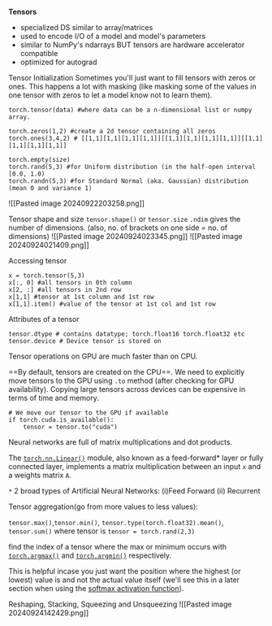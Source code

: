 
**Tensors**
- specialized DS similar to array/matrices
- used to encode I/O of a model and model's parameters
- similar to NumPy's ndarrays BUT tensors are hardware accelerator compatible
- optimized for autograd

Tensor Initialization
	Sometimes you'll just want to fill tensors with zeros or ones.
	This happens a lot with masking (like masking some of the values in one tensor with zeros to let a model know not to learn them).
```
torch.tensor(data) #where data can be a n-dimensional list or numpy array.

torch.zeros(1,2) #create a 2d tensor containing all zeros
torch.ones(3,4,2) # [[1,1][1,1][1,1][1,1]][[1,1][1,1][1,1][1,1]][[1,1][1,1][1,1][1,1]]

torch.empty(size)
torch.rand(5,3) #for Uniform distribution (in the half-open interval [0.0, 1.0)
torch.randn(5,3) #for Standard Normal (aka. Gaussian) distribution (mean 0 and variance 1)
```

![[Pasted image 20240922203258.png]]


Tensor shape and size
`tensor.shape()` or `tensor.size`
`.ndim` gives the number of dimensions. (also, no. of brackets on one side = no. of dimensions)
![[Pasted image 20240924023345.png]]
![[Pasted image 20240924021409.png]]

Accessing tensor
```
x = torch.tensor(5,3)
x[:, 0] #all tensors in 0th column
x[2, :] #all tensors in 2nd row
x[1,1] #tensor at 1st column and 1st row
x[1,1].item() #value of the tensor at 1st col and 1st row
``` 

Attributes of a tensor
```
tensor.dtype # contains datatype; torch.float16 torch.float32 etc 
tensor.device # Device tensor is stored on
```


Tensor operations on GPU are much faster than on CPU.

==By default, tensors are created on the CPU==. We need to explicitly move tensors to the GPU using `.to` method (after checking for GPU availability).
Copying large tensors across devices can be expensive in terms of time and memory.
```
# We move our tensor to the GPU if available
if torch.cuda.is_available():
    tensor = tensor.to("cuda")
```

Neural networks are full of matrix multiplications and dot products.

The [`torch.nn.Linear()`](https://pytorch.org/docs/1.9.1/generated/torch.nn.Linear.html) module, also known as a feed-forward* layer or fully connected layer, implements a matrix multiplication between an input `x` and a weights matrix `A`.

`*` 2 broad types of Artificial Neural Networks: (i)Feed Forward (ii) Recurrent


Tensor aggregation(go from more values to less values):

`tensor.max()`,`tensor.min()`, `tensor.type(torch.float32).mean()`, `tensor.sum()`
where tensor is `tensor = torch.rand(2,3)`

find the index of a tensor where the max or minimum occurs with [`torch.argmax()`](https://pytorch.org/docs/stable/generated/torch.argmax.html) and [`torch.argmin()`](https://pytorch.org/docs/stable/generated/torch.argmin.html) respectively.

This is helpful incase you just want the position where the highest (or lowest) value is and not the actual value itself (we'll see this in a later section when using the [softmax activation function](https://pytorch.org/docs/stable/generated/torch.nn.Softmax.html)).


Reshaping, Stacking, Squeezing and Unsqueezing
![[Pasted image 20240924142429.png]]
